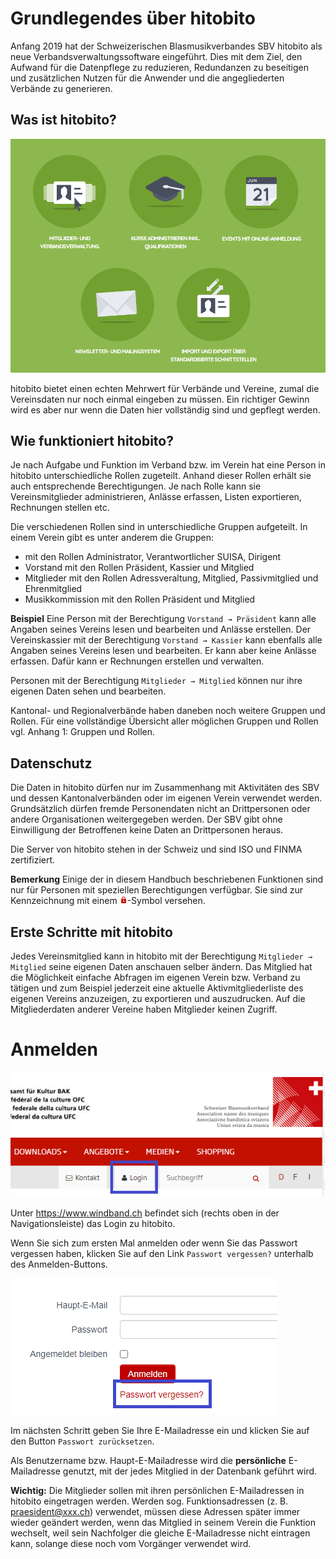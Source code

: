 # Grundlegendes über hitobito

Anfang 2019 hat der Schweizerischen Blasmusikverbandes SBV hitobito als neue Verbandsverwaltungssoftware eingeführt. Dies mit dem Ziel, den Aufwand für die Datenpflege zu reduzieren, Redundanzen zu beseitigen und zusätzlichen Nutzen für die Anwender und die angegliederten Verbände zu generieren.

## Was ist hitobito?

![Übersicht über die Funktionen von hitobtio](media/image1.png)

hitobito bietet einen echten Mehrwert für Verbände und Vereine, zumal die Vereinsdaten nur noch einmal eingeben zu müssen. Ein richtiger Gewinn wird es aber nur wenn die Daten hier vollständig sind und gepflegt werden.

## Wie funktioniert hitobito?

Je nach Aufgabe und Funktion im Verband bzw. im Verein hat eine Person in hitobito unterschiedliche Rollen zugeteilt. Anhand dieser Rollen erhält sie auch entsprechende Berechtigungen. Je nach Rolle kann sie Vereinsmitglieder administrieren, Anlässe erfassen, Listen exportieren, Rechnungen stellen etc.

Die verschiedenen Rollen sind in unterschiedliche Gruppen aufgeteilt. In einem Verein gibt es unter anderem die Gruppen:

* <Verein> mit den Rollen Administrator, Verantwortlicher SUISA, Dirigent
* Vorstand mit den Rollen Präsident, Kassier und Mitglied
* Mitglieder mit den Rollen Adressveraltung, Mitglied, Passivmitglied und Ehrenmitglied
* Musikkommission mit den Rollen Präsident und Mitglied

**Beispiel** Eine Person mit der Berechtigung `Vorstand → Präsident` kann alle Angaben seines Vereins lesen und bearbeiten und Anlässe erstellen. Der Vereinskassier mit der Berechtigung `Vorstand → Kassier` kann ebenfalls alle Angaben seines Vereins lesen und bearbeiten. Er kann aber keine Anlässe erfassen. Dafür kann er Rechnungen erstellen und verwalten.

Personen mit der Berechtigung `Mitglieder → Mitglied` können nur ihre eigenen Daten sehen und bearbeiten.

Kantonal- und Regionalverbände haben daneben noch weitere Gruppen und Rollen. Für eine vollständige Übersicht aller möglichen Gruppen und Rollen vgl. Anhang 1: Gruppen und Rollen.

## Datenschutz
  
Die Daten in hitobito dürfen nur im Zusammenhang mit Aktivitäten des SBV und dessen Kantonalverbänden oder im eigenen Verein verwendet werden. Grundsätzlich dürfen fremde Personendaten nicht an Drittpersonen oder andere Organisationen weitergegeben werden. Der SBV gibt ohne Einwilligung der Betroffenen keine Daten an Drittpersonen heraus.

Die Server von hitobito stehen in der Schweiz und sind ISO und FINMA zertifiziert.

**Bemerkung** Einige der in diesem Handbuch beschriebenen Funktionen sind nur für Personen mit speziellen Berechtigungen verfügbar. Sie sind zur Kennzeichnung mit einem ![Schloss-Icon](media/image2.png)-Symbol versehen.


## Erste Schritte mit hitobito

Jedes Vereinsmitglied kann in hitobito mit der Berechtigung ``Mitglieder → Mitglied`` seine eigenen Daten anschauen selber ändern. Das Mitglied hat die Möglichkeit einfache Abfragen im eigenen Verein bzw. Verband zu tätigen und zum Beispiel jederzeit eine aktuelle Aktivmitgliederliste des eigenen Vereins anzuzeigen, zu exportieren und auszudrucken. Auf die Mitgliederdaten anderer Vereine haben Mitglieder keinen Zugriff.

# Anmelden

![Anmeldung](media/image3.png)

Unter https://www.windband.ch befindet sich (rechts oben in der Navigationsleiste) das Login zu hitobito.

Wenn Sie sich zum ersten Mal anmelden oder wenn Sie das Passwort vergessen haben, klicken Sie auf den Link ``Passwort vergessen?`` unterhalb des Anmelden-Buttons.

![Passwort vergessen](media/image4.png)

Im nächsten Schritt geben Sie Ihre E-Mailadresse ein und klicken Sie auf den Button ``Passwort zurücksetzen``.

Als Benutzername bzw. Haupt-E-Mailadresse wird die **persönliche** E-Mailadresse genutzt, mit der jedes Mitglied in der Datenbank geführt wird.

**Wichtig:** Die Mitglieder sollen mit ihren persönlichen E-Mailadressen in hitobito eingetragen werden. Werden sog. Funktionsadressen (z. B. praesident@xxx.ch) verwendet, müssen diese Adressen später immer wieder geändert werden, wenn das Mitglied in seinem Verein die Funktion wechselt, weil sein Nachfolger die gleiche E-Mailadresse nicht eintragen kann, solange diese noch vom Vorgänger verwendet wird.
